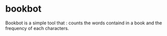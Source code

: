 # bookbot

Bookbot is a simple tool that : counts the words containd in a book and the frequency of each characters.
